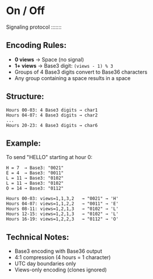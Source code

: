 # On / Off

Signaling protocol :::::::

## Encoding Rules:

- **0 views** → Space (no signal)
- **1+ views** → Base3 digit: `(views - 1) % 3`
- Groups of 4 Base3 digits convert to Base36 characters
- Any group containing a space results in a space

## Structure:

    Hours 00-03: 4 Base3 digits → char1
    Hours 04-07: 4 Base3 digits → char2
    ...
    Hours 20-23: 4 Base3 digits → char6

## Example:

To send "HELLO" starting at hour 0:

    H = 7  → Base3: "0021"
    E = 4  → Base3: "0011"
    L = 11 → Base3: "0102"
    L = 11 → Base3: "0102"
    O = 14 → Base3: "0112"

    Hours 00-03: views=1,1,3,2   → "0021" → 'H'
    Hours 04-07: views=1,1,2,2   → "0011" → 'E'
    Hours 08-11: views=1,2,1,3   → "0102" → 'L'
    Hours 12-15: views=1,2,1,3   → "0102" → 'L'
    Hours 16-19: views=1,2,2,3   → "0112" → 'O'

## Technical Notes:

- Base3 encoding with Base36 output
- 4:1 compression (4 hours = 1 character)
- UTC day boundaries only
- Views-only encoding (clones ignored)
